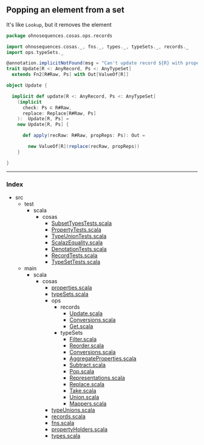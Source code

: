 
## Popping an element from a set

It's like `Lookup`, but it removes the element



```scala
package ohnosequences.cosas.ops.records

import ohnosequences.cosas._, fns._, types._, typeSets._, records._
import ops.typeSets._

@annotation.implicitNotFound(msg = "Can't update record ${R} with property values ${Ps}")
trait Update[R <: AnyRecord, Ps <: AnyTypeSet]
  extends Fn2[R#Raw, Ps] with Out[ValueOf[R]]

object Update {

  implicit def update[R <: AnyRecord, Ps <: AnyTypeSet]
    (implicit 
      check: Ps ⊂ R#Raw,
      replace: Replace[R#Raw, Ps]
    ):  Update[R, Ps] =
    new Update[R, Ps] {

      def apply(recRaw: R#Raw, propReps: Ps): Out = 

        new ValueOf[R](replace(recRaw, propReps))
    }

}

```


------

### Index

+ src
  + test
    + scala
      + cosas
        + [SubsetTypesTests.scala][test/scala/cosas/SubsetTypesTests.scala]
        + [PropertyTests.scala][test/scala/cosas/PropertyTests.scala]
        + [TypeUnionTests.scala][test/scala/cosas/TypeUnionTests.scala]
        + [ScalazEquality.scala][test/scala/cosas/ScalazEquality.scala]
        + [DenotationTests.scala][test/scala/cosas/DenotationTests.scala]
        + [RecordTests.scala][test/scala/cosas/RecordTests.scala]
        + [TypeSetTests.scala][test/scala/cosas/TypeSetTests.scala]
  + main
    + scala
      + cosas
        + [properties.scala][main/scala/cosas/properties.scala]
        + [typeSets.scala][main/scala/cosas/typeSets.scala]
        + ops
          + records
            + [Update.scala][main/scala/cosas/ops/records/Update.scala]
            + [Conversions.scala][main/scala/cosas/ops/records/Conversions.scala]
            + [Get.scala][main/scala/cosas/ops/records/Get.scala]
          + typeSets
            + [Filter.scala][main/scala/cosas/ops/typeSets/Filter.scala]
            + [Reorder.scala][main/scala/cosas/ops/typeSets/Reorder.scala]
            + [Conversions.scala][main/scala/cosas/ops/typeSets/Conversions.scala]
            + [AggregateProperties.scala][main/scala/cosas/ops/typeSets/AggregateProperties.scala]
            + [Subtract.scala][main/scala/cosas/ops/typeSets/Subtract.scala]
            + [Pop.scala][main/scala/cosas/ops/typeSets/Pop.scala]
            + [Representations.scala][main/scala/cosas/ops/typeSets/Representations.scala]
            + [Replace.scala][main/scala/cosas/ops/typeSets/Replace.scala]
            + [Take.scala][main/scala/cosas/ops/typeSets/Take.scala]
            + [Union.scala][main/scala/cosas/ops/typeSets/Union.scala]
            + [Mappers.scala][main/scala/cosas/ops/typeSets/Mappers.scala]
        + [typeUnions.scala][main/scala/cosas/typeUnions.scala]
        + [records.scala][main/scala/cosas/records.scala]
        + [fns.scala][main/scala/cosas/fns.scala]
        + [propertyHolders.scala][main/scala/cosas/propertyHolders.scala]
        + [types.scala][main/scala/cosas/types.scala]

[test/scala/cosas/SubsetTypesTests.scala]: ../../../../../test/scala/cosas/SubsetTypesTests.scala.md
[test/scala/cosas/PropertyTests.scala]: ../../../../../test/scala/cosas/PropertyTests.scala.md
[test/scala/cosas/TypeUnionTests.scala]: ../../../../../test/scala/cosas/TypeUnionTests.scala.md
[test/scala/cosas/ScalazEquality.scala]: ../../../../../test/scala/cosas/ScalazEquality.scala.md
[test/scala/cosas/DenotationTests.scala]: ../../../../../test/scala/cosas/DenotationTests.scala.md
[test/scala/cosas/RecordTests.scala]: ../../../../../test/scala/cosas/RecordTests.scala.md
[test/scala/cosas/TypeSetTests.scala]: ../../../../../test/scala/cosas/TypeSetTests.scala.md
[main/scala/cosas/properties.scala]: ../../properties.scala.md
[main/scala/cosas/typeSets.scala]: ../../typeSets.scala.md
[main/scala/cosas/ops/records/Update.scala]: Update.scala.md
[main/scala/cosas/ops/records/Conversions.scala]: Conversions.scala.md
[main/scala/cosas/ops/records/Get.scala]: Get.scala.md
[main/scala/cosas/ops/typeSets/Filter.scala]: ../typeSets/Filter.scala.md
[main/scala/cosas/ops/typeSets/Reorder.scala]: ../typeSets/Reorder.scala.md
[main/scala/cosas/ops/typeSets/Conversions.scala]: ../typeSets/Conversions.scala.md
[main/scala/cosas/ops/typeSets/AggregateProperties.scala]: ../typeSets/AggregateProperties.scala.md
[main/scala/cosas/ops/typeSets/Subtract.scala]: ../typeSets/Subtract.scala.md
[main/scala/cosas/ops/typeSets/Pop.scala]: ../typeSets/Pop.scala.md
[main/scala/cosas/ops/typeSets/Representations.scala]: ../typeSets/Representations.scala.md
[main/scala/cosas/ops/typeSets/Replace.scala]: ../typeSets/Replace.scala.md
[main/scala/cosas/ops/typeSets/Take.scala]: ../typeSets/Take.scala.md
[main/scala/cosas/ops/typeSets/Union.scala]: ../typeSets/Union.scala.md
[main/scala/cosas/ops/typeSets/Mappers.scala]: ../typeSets/Mappers.scala.md
[main/scala/cosas/typeUnions.scala]: ../../typeUnions.scala.md
[main/scala/cosas/records.scala]: ../../records.scala.md
[main/scala/cosas/fns.scala]: ../../fns.scala.md
[main/scala/cosas/propertyHolders.scala]: ../../propertyHolders.scala.md
[main/scala/cosas/types.scala]: ../../types.scala.md